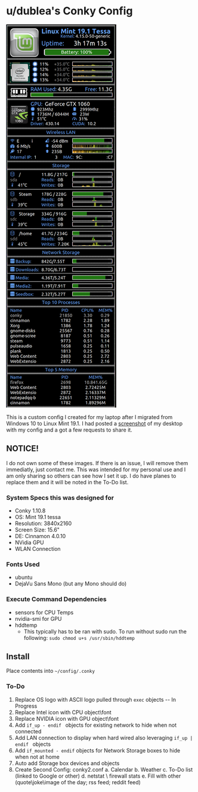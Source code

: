 
# u/dublea's Conky Config

![Screenshot](https://github.com/dubl3a/dublea_conky/blob/master/Screenshot%20.png)

This is a custom config I created for my laptop after I migrated from Windows 10 to Linux Mint 19.1.  I had posted a [screenshot](https://old.reddit.com/r/linuxmint/comments/btuhru/just_finished_up_setting_up_my_desktop_may_add/) of my desktop with my config and a got a few requests to share it.

## NOTICE!

I do not own some of these images.  If there is an issue, I will remove them immediatly, just contact me.  This was intended for my personal use and I am only sharing so others can see how I set it up.  I do have planes to replace them and it will be noted in the To-Do list.

### System Specs this was designed for

* Conky 1.10.8
* OS: Mint 19.1 tessa
* Resolution: 3840x2160
* Screen Size: 15.6"
* DE: Cinnamon 4.0.10
* NVidia GPU
* WLAN Connection

### Fonts Used

* ubuntu
* DejaVu Sans Mono (but any Mono should do)

### Execute Command Dependencies

* sensors for CPU Temps
* nvidia-smi for GPU
* hddtemp
	* This typically has to be ran with sudo.  To run without sudo run the following:
	`sudo chmod u+s /usr/sbin/hddtemp`

## Install

Place contents into `~/config/.conky`

### To-Do

1. Replace OS logo with ASCII logo pulled through `exec` objects -- In Progress
2. Replace Intel icon with CPU object\font
2. Replace NVIDIA icon with GPU object\font
3. Add `if_up - endif ` objects for existing network to hide when not connected
4. Add LAN connection to display when hard wired also leveraging `if_up | endif ` objects
5. Add `if_mounted - endif` objects for Network Storage boxes to hide when not at home
6. Auto add Storage box devices and objects
7. Create Second Config: conky2.conf
	a. Calendar
    b. Weather
    c. To-Do list (linked to Google or other)
    d. netstat \ firewall stats
    e. Fill with other (quote\joke\image of the day; rss feed; reddit feed)
